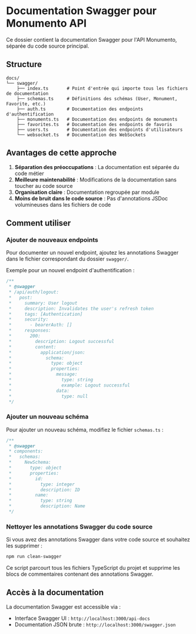 # Documentation Swagger pour Monumento API

Ce dossier contient la documentation Swagger pour l'API Monumento, séparée du code source principal.

## Structure

```
docs/
└── swagger/
    ├── index.ts       # Point d'entrée qui importe tous les fichiers de documentation
    ├── schemas.ts     # Définitions des schémas (User, Monument, Favorite, etc.)
    ├── auth.ts        # Documentation des endpoints d'authentification
    ├── monuments.ts   # Documentation des endpoints de monuments
    ├── favorites.ts   # Documentation des endpoints de favoris
    ├── users.ts       # Documentation des endpoints d'utilisateurs
    └── websocket.ts   # Documentation des WebSockets
```

## Avantages de cette approche

1. **Séparation des préoccupations** : La documentation est séparée du code métier
2. **Meilleure maintenabilité** : Modifications de la documentation sans toucher au code source
3. **Organisation claire** : Documentation regroupée par module
4. **Moins de bruit dans le code source** : Pas d'annotations JSDoc volumineuses dans les fichiers de code

## Comment utiliser

### Ajouter de nouveaux endpoints

Pour documenter un nouvel endpoint, ajoutez les annotations Swagger dans le fichier correspondant du dossier `swagger/`.

Exemple pour un nouvel endpoint d'authentification :

```typescript
/**
 * @swagger
 * /api/auth/logout:
 *   post:
 *     summary: User logout
 *     description: Invalidates the user's refresh token
 *     tags: [Authentication]
 *     security:
 *       - bearerAuth: []
 *     responses:
 *       200:
 *         description: Logout successful
 *         content:
 *           application/json:
 *             schema:
 *               type: object
 *               properties:
 *                 message:
 *                   type: string
 *                   example: Logout successful
 *                 data:
 *                   type: null
 */
```

### Ajouter un nouveau schéma

Pour ajouter un nouveau schéma, modifiez le fichier `schemas.ts` :

```typescript
/**
 * @swagger
 * components:
 *   schemas:
 *     NewSchema:
 *       type: object
 *       properties:
 *         id:
 *           type: integer
 *           description: ID
 *         name:
 *           type: string
 *           description: Name
 */
```

### Nettoyer les annotations Swagger du code source

Si vous avez des annotations Swagger dans votre code source et souhaitez les supprimer :

```bash
npm run clean-swagger
```

Ce script parcourt tous les fichiers TypeScript du projet et supprime les blocs de commentaires contenant des annotations Swagger.

## Accès à la documentation

La documentation Swagger est accessible via :

- Interface Swagger UI : `http://localhost:3000/api-docs`
- Documentation JSON brute : `http://localhost:3000/swagger.json`

